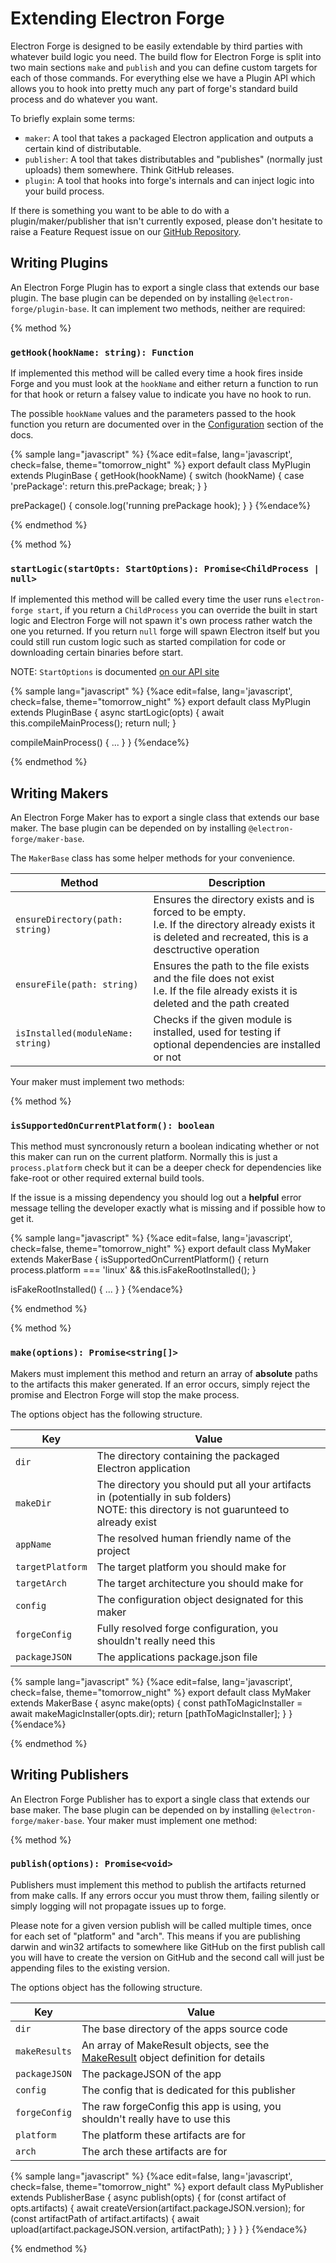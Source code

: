 # Extending Electron Forge

Electron Forge is designed to be easily extendable by third parties with
whatever build logic you need.  The build flow for Electron Forge is split into
two main sections `make` and `publish` and you can define custom targets for
each of those commands.  For everything else we have a Plugin API which allows
you to hook into pretty much any part of forge's standard build process and do
whatever you want.

To briefly explain some terms:
  * `maker`: A tool that takes a packaged Electron application and outputs a
  certain kind of distributable.
  * `publisher`: A tool that takes distributables and "publishes" (normally
  just uploads) them somewhere.  Think GitHub releases.
  * `plugin`: A tool that hooks into forge's internals and can inject logic
  into your build process.

If there is something you want to be able to do with a plugin/maker/publisher
that isn't currently exposed, please don't hesitate to raise a Feature Request
issue on our [GitHub Repository](https://github.com/electron-userland/electron-forge).

## Writing Plugins

An Electron Forge Plugin has to export a single class that extends our base
plugin.  The base plugin can be depended on by installing
`@electron-forge/plugin-base`.  It can implement two methods, neither are
required:

{% method %}
### `getHook(hookName: string): Function`

If implemented this method will be called every time a hook fires inside Forge
and you must look at the `hookName` and either return a function to run for that
hook or return a falsey value to indicate you have no hook to run.

The possible `hookName` values and the parameters passed to the hook function
you return are documented over in the [Configuration](config) section of the
docs.

{% sample lang="javascript" %}
{%ace edit=false, lang='javascript', check=false, theme="tomorrow_night" %}
export default class MyPlugin extends PluginBase {
  getHook(hookName) {
    switch (hookName) {
      case 'prePackage':
        return this.prePackage;
        break;
    }
  }

  prePackage() {
    console.log('running prePackage hook);
  }
}
{%endace%}

{% endmethod %}

{% method %}
### `startLogic(startOpts: StartOptions): Promise<ChildProcess | null>`

If implemented this method will be called every time the user runs
`electron-forge start`, if you return a `ChildProcess` you can override the
built in start logic and Electron Forge will not spawn it's own process rather
watch the one you returned.  If you return `null` forge will spawn Electron
itself but you could still run custom logic such as started compilation for
code or downloading certain binaries before start.

NOTE: `StartOptions` is documented [on our API site](https://docs.electronforge.io/typedef/index.html#static-typedef-StartOptions)

{% sample lang="javascript" %}
{%ace edit=false, lang='javascript', check=false, theme="tomorrow_night" %}
export default class MyPlugin extends PluginBase {
  async startLogic(opts) {
    await this.compileMainProcess();
    return null;
  }

  compileMainProcess() { ... }
}
{%endace%}

{% endmethod %}

## Writing Makers

An Electron Forge Maker has to export a single class that extends our base
maker.  The base plugin can be depended on by installing
`@electron-forge/maker-base`.

The `MakerBase` class has some helper methods for your convenience.

| Method | Description |
|--------|-------------|
| `ensureDirectory(path: string)` | Ensures the directory exists and is forced to be empty.<br />I.e. If the directory already exists it is deleted and recreated, this is a desctructive operation |
| `ensureFile(path: string)` | Ensures the path to the file exists and the file does not exist<br />I.e. If the file already exists it is deleted and the path created |
| `isInstalled(moduleName: string)` | Checks if the given module is installed, used for testing if optional dependencies are installed or not |

Your maker must implement two methods:

{% method %}
### `isSupportedOnCurrentPlatform(): boolean`

This method must syncronously return a boolean indicating whether or not this
maker can run on the current platform.  Normally this is just a `process.platform`
check but it can be a deeper check for dependencies like fake-root or other
required external build tools.

If the issue is a missing dependency you should log out a **helpful** error message
telling the developer exactly what is missing and if possible how to get it.

{% sample lang="javascript" %}
{%ace edit=false, lang='javascript', check=false, theme="tomorrow_night" %}
export default class MyMaker extends MakerBase {
  isSupportedOnCurrentPlatform() {
    return process.platform === 'linux' && this.isFakeRootInstalled();
  }

  isFakeRootInstalled() { ... }
}
{%endace%}

{% endmethod %}

{% method %}
### `make(options): Promise<string[]>`

Makers must implement this method and return an array of **absolute** paths to
the artifacts this maker generated.  If an error occurs, simply reject the
promise and Electron Forge will stop the make process.

The options object has the following structure.

| Key | Value |
|-----|-------|
| `dir` | The directory containing the packaged Electron application |
| `makeDir` | The directory you should put all your artifacts in (potentially in sub folders)<br />NOTE: this directory is not guarunteed to already exist |
| `appName` | The resolved human friendly name of the project |
| `targetPlatform` | The target platform you should make for |
| `targetArch` | The target architecture you should make for |
| `config` | The configuration object designated for this maker |
| `forgeConfig` | Fully resolved forge configuration, you shouldn't really need this |
| `packageJSON` | The applications package.json file |

{% sample lang="javascript" %}
{%ace edit=false, lang='javascript', check=false, theme="tomorrow_night" %}
export default class MyMaker extends MakerBase {
  async make(opts) {
    const pathToMagicInstaller = await makeMagicInstaller(opts.dir);
    return [pathToMagicInstaller];
  }
}
{%endace%}

{% endmethod %}

## Writing Publishers

An Electron Forge Publisher has to export a single class that extends our base
maker.  The base plugin can be depended on by installing
`@electron-forge/maker-base`.  Your maker must implement one method:

{% method %}
### `publish(options): Promise<void>`

Publishers must implement this method to publish the artifacts returned from
make calls.  If any errors occur you must throw them, failing silently or simply
logging will not propagate issues up to forge.

Please note for a given version publish will be called multiple times, once
for each set of "platform" and "arch".  This means if you are publishing
darwin and win32 artifacts to somewhere like GitHub on the first publish call
you will have to create the version on GitHub and the second call will just
be appending files to the existing version.

The options object has the following structure.

| Key | Value |
|-----|-------|
| `dir` | The base directory of the apps source code |
| `makeResults` | An array of MakeResult objects, see the [MakeResult](https://docs.electronforge.io/typedef/index.html#static-typedef-MakeResult) object definition for details |
| `packageJSON` | The packageJSON of the app |
| `config` | The config that is dedicated for this publisher |
| `forgeConfig` | The raw forgeConfig this app is using, you shouldn't really have to use this |
| `platform` | The platform these artifacts are for |
| `arch` | The arch these artifacts are for |

{% sample lang="javascript" %}
{%ace edit=false, lang='javascript', check=false, theme="tomorrow_night" %}
export default class MyPublisher extends PublisherBase {
  async publish(opts) {
    for (const artifact of opts.artifacts) {
      await createVersion(artifact.packageJSON.version);
      for (const artifactPath of artifact.artifacts) {
        await upload(artifact.packageJSON.version, artifactPath);
      }
    }
  }
}
{%endace%}

{% endmethod %}